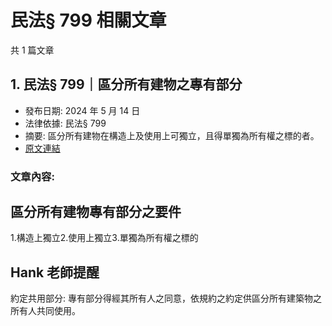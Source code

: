 # 民法§ 799 相關文章

共 1 篇文章

## 1. 民法§ 799｜區分所有建物之專有部分

- 發布日期: 2024 年 5 月 14 日
- 法律依據: 民法§ 799
- 摘要: 區分所有建物在構造上及使用上可獨立，且得單獨為所有權之標的者。
- [原文連結](https://www.jasper-realestate.com/%e6%b0%91%e6%b3%95-799%e5%8d%80%e5%88%86%e6%89%80%e6%9c%89%e5%bb%ba%e7%89%a9%e4%b9%8b%e5%b0%88%e6%9c%89_%e9%83%a8%e5%88%86/)

### 文章內容:

## 區分所有建物專有部分之要件

1.構造上獨立2.使用上獨立3.單獨為所有權之標的

## Hank 老師提醒

約定共用部分: 專有部分得經其所有人之同意，依規約之約定供區分所有建築物之所有人共同使用。